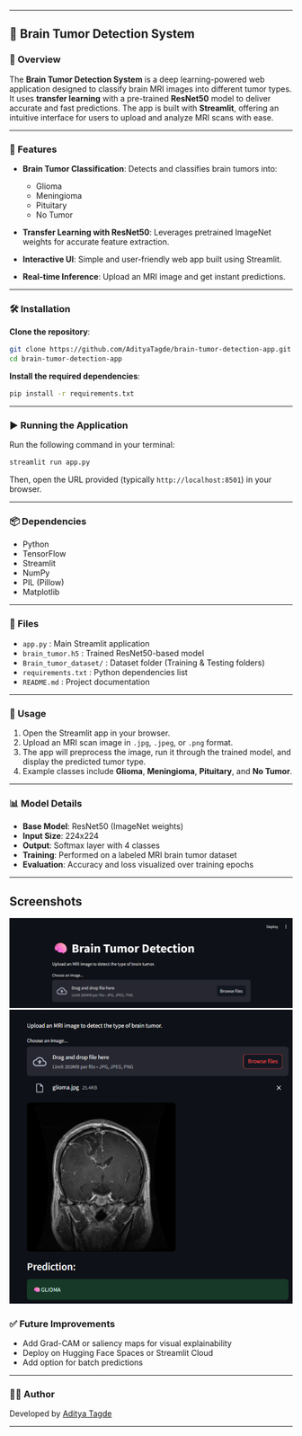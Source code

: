 
---

## 🧠 Brain Tumor Detection System

### 🌟 Overview

The **Brain Tumor Detection System** is a deep learning-powered web application designed to classify brain MRI images into different tumor types. It uses **transfer learning** with a pre-trained **ResNet50** model to deliver accurate and fast predictions. The app is built with **Streamlit**, offering an intuitive interface for users to upload and analyze MRI scans with ease.

---

### 🚀 Features

* **Brain Tumor Classification**: Detects and classifies brain tumors into:

  * Glioma
  * Meningioma
  * Pituitary
  * No Tumor
* **Transfer Learning with ResNet50**: Leverages pretrained ImageNet weights for accurate feature extraction.
* **Interactive UI**: Simple and user-friendly web app built using Streamlit.
* **Real-time Inference**: Upload an MRI image and get instant predictions.

---

### 🛠 Installation

**Clone the repository**:

```bash
git clone https://github.com/AdityaTagde/brain-tumor-detection-app.git
cd brain-tumor-detection-app
```

**Install the required dependencies**:

```bash
pip install -r requirements.txt
```

---

### ▶️ Running the Application

Run the following command in your terminal:

```bash
streamlit run app.py
```

Then, open the URL provided (typically `http://localhost:8501`) in your browser.

---

### 📦 Dependencies

* Python
* TensorFlow
* Streamlit
* NumPy
* PIL (Pillow)
* Matplotlib

---

### 📂 Files

* `app.py` : Main Streamlit application
* `brain_tumor.h5` : Trained ResNet50-based model
* `Brain_tumor_dataset/` : Dataset folder (Training & Testing folders)
* `requirements.txt` : Python dependencies list
* `README.md` : Project documentation

---

### 🎯 Usage

1. Open the Streamlit app in your browser.
2. Upload an MRI scan image in `.jpg`, `.jpeg`, or `.png` format.
3. The app will preprocess the image, run it through the trained model, and display the predicted tumor type.
4. Example classes include **Glioma**, **Meningioma**, **Pituitary**, and **No Tumor**.

---

### 📊 Model Details

* **Base Model**: ResNet50 (ImageNet weights)
* **Input Size**: 224x224
* **Output**: Softmax layer with 4 classes
* **Training**: Performed on a labeled MRI brain tumor dataset
* **Evaluation**: Accuracy and loss visualized over training epochs

---


## Screenshots

![App Screenshot](https://github.com/AdityaTagde/Brain_tumor_Detection/blob/main/p1.png)
![App Screenshot](https://github.com/AdityaTagde/Brain_tumor_Detection/blob/main/p2.png)

### ✅ Future Improvements

* Add Grad-CAM or saliency maps for visual explainability
* Deploy on Hugging Face Spaces or Streamlit Cloud
* Add option for batch predictions

---


### 🙋‍♂️ Author

Developed by [Aditya Tagde]([https://www.linkedin.com/](https://www.linkedin.com/in/aditya-tagde-011989299/))

---


